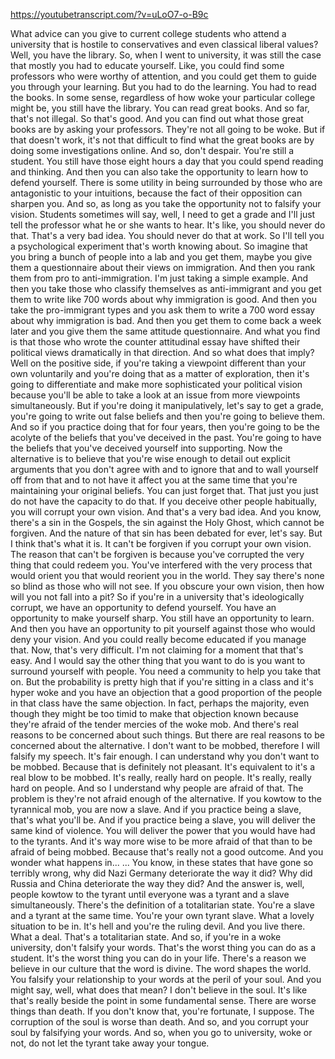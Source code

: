 https://youtubetranscript.com/?v=uLoO7-o-B9c

 What advice can you give to current college students who attend a university that is hostile to conservatives and even classical liberal values? Well, you have the library. So, when I went to university, it was still the case that mostly you had to educate yourself. Like, you could find some professors who were worthy of attention, and you could get them to guide you through your learning. But you had to do the learning. You had to read the books. In some sense, regardless of how woke your particular college might be, you still have the library. You can read great books. And so far, that's not illegal. So that's good. And you can find out what those great books are by asking your professors. They're not all going to be woke. But if that doesn't work, it's not that difficult to find what the great books are by doing some investigations online. And so, don't despair. You're still a student. You still have those eight hours a day that you could spend reading and thinking. And then you can also take the opportunity to learn how to defend yourself. There is some utility in being surrounded by those who are antagonistic to your intuitions, because the fact of their opposition can sharpen you. And so, as long as you take the opportunity not to falsify your vision. Students sometimes will say, well, I need to get a grade and I'll just tell the professor what he or she wants to hear. It's like, you should never do that. That's a very bad idea. You should never do that at work. So I'll tell you a psychological experiment that's worth knowing about. So imagine that you bring a bunch of people into a lab and you get them, maybe you give them a questionnaire about their views on immigration. And then you rank them from pro to anti-immigration. I'm just taking a simple example. And then you take those who classify themselves as anti-immigrant and you get them to write like 700 words about why immigration is good. And then you take the pro-immigrant types and you ask them to write a 700 word essay about why immigration is bad. And then you get them to come back a week later and you give them the same attitude questionnaire. And what you find is that those who wrote the counter attitudinal essay have shifted their political views dramatically in that direction. And so what does that imply? Well on the positive side, if you're taking a viewpoint different than your own voluntarily and you're doing that as a matter of exploration, then it's going to differentiate and make more sophisticated your political vision because you'll be able to take a look at an issue from more viewpoints simultaneously. But if you're doing it manipulatively, let's say to get a grade, you're going to write out false beliefs and then you're going to believe them. And so if you practice doing that for four years, then you're going to be the acolyte of the beliefs that you've deceived in the past. You're going to have the beliefs that you've deceived yourself into supporting. Now the alternative is to believe that you're wise enough to detail out explicit arguments that you don't agree with and to ignore that and to wall yourself off from that and to not have it affect you at the same time that you're maintaining your original beliefs. You can just forget that. That just you just do not have the capacity to do that. If you deceive other people habitually, you will corrupt your own vision. And that's a very bad idea. And you know, there's a sin in the Gospels, the sin against the Holy Ghost, which cannot be forgiven. And the nature of that sin has been debated for ever, let's say. But I think that's what it is. It can't be forgiven if you corrupt your own vision. The reason that can't be forgiven is because you've corrupted the very thing that could redeem you. You've interfered with the very process that would orient you that would reorient you in the world. They say there's none so blind as those who will not see. If you obscure your own vision, then how will you not fall into a pit? So if you're in a university that's ideologically corrupt, we have an opportunity to defend yourself. You have an opportunity to make yourself sharp. You still have an opportunity to learn. And then you have an opportunity to pit yourself against those who would deny your vision. And you could really become educated if you manage that. Now, that's very difficult. I'm not claiming for a moment that that's easy. And I would say the other thing that you want to do is you want to surround yourself with people. You need a community to help you take that on. But the probability is pretty high that if you're sitting in a class and it's hyper woke and you have an objection that a good proportion of the people in that class have the same objection. In fact, perhaps the majority, even though they might be too timid to make that objection known because they're afraid of the tender mercies of the woke mob. And there's real reasons to be concerned about such things. But there are real reasons to be concerned about the alternative. I don't want to be mobbed, therefore I will falsify my speech. It's fair enough. I can understand why you don't want to be mobbed. Because that is definitely not pleasant. It's equivalent to it's a real blow to be mobbed. It's really, really hard on people. It's really, really hard on people. And so I understand why people are afraid of that. The problem is they're not afraid enough of the alternative. If you kowtow to the tyrannical mob, you are now a slave. And if you practice being a slave, that's what you'll be. And if you practice being a slave, you will deliver the same kind of violence. You will deliver the power that you would have had to the tyrants. And it's way more wise to be more afraid of that than to be afraid of being mobbed. Because that's really not a good outcome. And you wonder what happens in... ... You know, in these states that have gone so terribly wrong, why did Nazi Germany deteriorate the way it did? Why did Russia and China deteriorate the way they did? And the answer is, well, people kowtow to the tyrant until everyone was a tyrant and a slave simultaneously. There's the definition of a totalitarian state. You're a slave and a tyrant at the same time. You're your own tyrant slave. What a lovely situation to be in. It's hell and you're the ruling devil. And you live there. What a deal. That's a totalitarian state. And so, if you're in a woke university, don't falsify your words. That's the worst thing you can do as a student. It's the worst thing you can do in your life. There's a reason we believe in our culture that the word is divine. The word shapes the world. You falsify your relationship to your words at the peril of your soul. And you might say, well, what does that mean? I don't believe in the soul. It's like that's really beside the point in some fundamental sense. There are worse things than death. If you don't know that, you're fortunate, I suppose. The corruption of the soul is worse than death. And so, and you corrupt your soul by falsifying your words. And so, when you go to university, woke or not, do not let the tyrant take away your tongue.